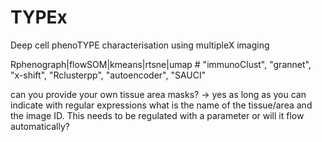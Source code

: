# TYPEx
Deep cell phenoTYPE characterisation using multipleX imaging 

Rphenograph|flowSOM|kmeans|rtsne|umap       # "immunoClust", "grannet", "x-shift", "Rclusterpp", "autoencoder", "SAUCI"

can you provide your own tissue area masks? -> yes as long as you can indicate with regular expressions what is the name of the tissue/area and the image ID. This needs to be regulated with a parameter or will it flow automatically?
